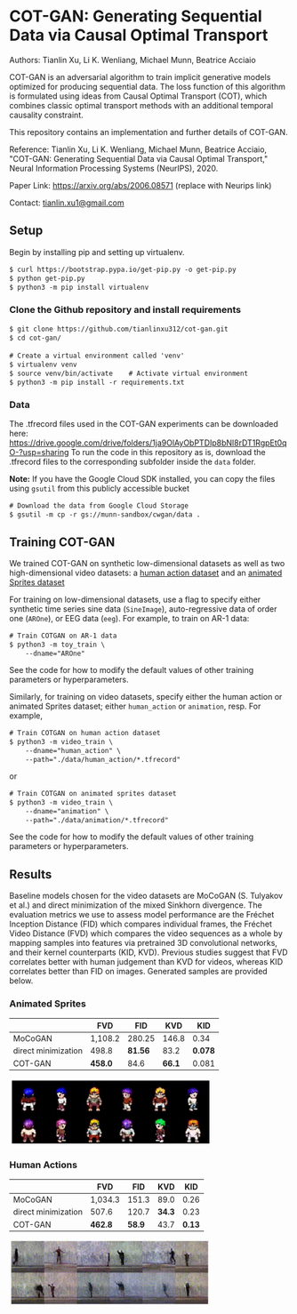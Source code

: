 # COT-GAN: Generating Sequential Data via Causal Optimal Transport
Authors: Tianlin Xu, Li K. Wenliang, Michael Munn, Beatrice Acciaio

COT-GAN is an adversarial algorithm to train implicit generative models optimized for producing sequential data. The loss function of this algorithm is formulated using ideas from Causal Optimal Transport (COT), which combines classic optimal transport methods with an additional temporal causality constraint. 

This repository contains an implementation and further details of COT-GAN. 

Reference: Tianlin Xu, Li K. Wenliang, Michael Munn, Beatrice Acciaio, "COT-GAN: Generating Sequential Data via Causal Optimal Transport," Neural Information Processing Systems (NeurIPS), 2020.

Paper Link: https://arxiv.org/abs/2006.08571 (replace with Neurips link)

Contact: tianlin.xu1@gmail.com

## Setup

Begin by installing pip and setting up virtualenv.

```
$ curl https://bootstrap.pypa.io/get-pip.py -o get-pip.py
$ python get-pip.py
$ python3 -m pip install virtualenv
```

### Clone the Github repository and install requirements

```
$ git clone https://github.com/tianlinxu312/cot-gan.git
$ cd cot-gan/

# Create a virtual environment called 'venv'
$ virtualenv venv 
$ source venv/bin/activate    # Activate virtual environment
$ python3 -m pip install -r requirements.txt 
```

### Data
The .tfrecord files used in the COT-GAN experiments can be downloaded here: https://drive.google.com/drive/folders/1ja9OlAyObPTDIp8bNl8rDT1RgpEt0qO-?usp=sharing
To run the code in this repository as is, download the .tfrecord files to the corresponding subfolder inside the `data` folder.  

**Note:** If you have the Google Cloud SDK installed, you can copy the files using `gsutil` from this publicly accessible bucket

```
# Download the data from Google Cloud Storage
$ gsutil -m cp -r gs://munn-sandbox/cwgan/data .
```


## Training COT-GAN
We trained COT-GAN on synthetic low-dimensional datasets as well as two high-dimensional video datasets: a [human action dataset](http://www.wisdom.weizmann.ac.il/~vision/SpaceTimeActions.html) and an [animated Sprites dataset](https://github.com/jrconway3/Universal-LPC-spritesheet)

For training on low-dimensional datasets, use a flag to specify either synthetic time series sine data (`SineImage`), auto-regressive data of order one (`AROne`), or EEG data (`eeg`). For example, to train on AR-1 data:
```
# Train COTGAN on AR-1 data
$ python3 -m toy_train \
    --dname="AROne"
```
See the code for how to modify the default values of other training parameters or hyperparameters.

Similarly, for training on video datasets, specify either the human action or animated Sprites dataset; either `human_action` or `animation`, resp. For example,

```
# Train COTGAN on human action dataset
$ python3 -m video_train \
    --dname="human_action" \
    --path="./data/human_action/*.tfrecord"
```

or 
```
# Train COTGAN on animated sprites dataset
$ python3 -m video_train \
    --dname="animation" \
    --path="./data/animation/*.tfrecord"
```

See the code for how to modify the default values of other training parameters or hyperparameters.

## Results
Baseline models chosen for the video datasets are MoCoGAN (S. Tulyakov et al.) and direct minimization
of the mixed Sinkhorn divergence. The evaluation metrics we use to assess model performance are the Fréchet Inception
Distance (FID) which compares individual frames, the Fréchet Video Distance (FVD)
which compares the video sequences as a whole by mapping samples into features via pretrained 3D
convolutional networks, and their kernel counterparts (KID, KVD). Previous studies suggest that FVD correlates better 
with human judgement than KVD for videos, whereas KID correlates better than FID on images. Generated samples are provided below.

### Animated Sprites
| | FVD      | FID       | KVD   |     KID
-------------|----------|-----------|-------|----------
|MoCoGAN     | 1,108.2  | 280.25    | 146.8 |     0.34
|direct minimization | 498.8 | **81.56** | 83.2 | **0.078**
|COT-GAN | **458.0** | 84.6 | **66.1** | 0.081

<img src="./figs/animation.gif" width="360" height="120"/>

### Human Actions 
| | FVD      | FID       | KVD   |     KID
-------------|----------|-----------|-------|----------
| MoCoGAN | 1,034.3 | 151.3 | 89.0 | 0.26
| direct minimization | 507.6 | 120.7 | **34.3** | 0.23
| COT-GAN | **462.8** | **58.9** | 43.7 | **0.13**

<img src="./figs/humanaction.gif" width="360" height="120"/>


